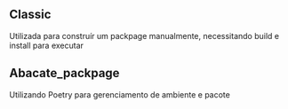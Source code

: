 ## Classic

Utilizada para construír um packpage manualmente, necessitando build e install para executar


## Abacate_packpage

Utilizando Poetry para gerenciamento de ambiente e pacote
